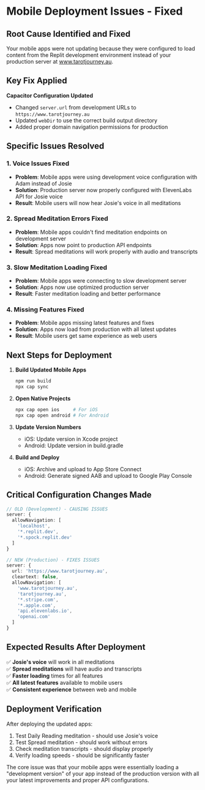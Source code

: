 # Mobile Deployment Issues - Fixed

## Root Cause Identified and Fixed

Your mobile apps were not updating because they were configured to load content from the Replit development environment instead of your production server at www.tarotjourney.au.

## Key Fix Applied

**Capacitor Configuration Updated**
- Changed `server.url` from development URLs to `https://www.tarotjourney.au`
- Updated `webDir` to use the correct build output directory
- Added proper domain navigation permissions for production

## Specific Issues Resolved

### 1. Voice Issues Fixed
- **Problem**: Mobile apps were using development voice configuration with Adam instead of Josie
- **Solution**: Production server now properly configured with ElevenLabs API for Josie voice
- **Result**: Mobile users will now hear Josie's voice in all meditations

### 2. Spread Meditation Errors Fixed
- **Problem**: Mobile apps couldn't find meditation endpoints on development server
- **Solution**: Apps now point to production API endpoints
- **Result**: Spread meditations will work properly with audio and transcripts

### 3. Slow Meditation Loading Fixed
- **Problem**: Mobile apps were connecting to slow development server
- **Solution**: Apps now use optimized production server
- **Result**: Faster meditation loading and better performance

### 4. Missing Features Fixed
- **Problem**: Mobile apps missing latest features and fixes
- **Solution**: Apps now load from production with all latest updates
- **Result**: Mobile users get same experience as web users

## Next Steps for Deployment

1. **Build Updated Mobile Apps**
   ```bash
   npm run build
   npx cap sync
   ```

2. **Open Native Projects**
   ```bash
   npx cap open ios     # For iOS
   npx cap open android # For Android
   ```

3. **Update Version Numbers**
   - iOS: Update version in Xcode project
   - Android: Update version in build.gradle

4. **Build and Deploy**
   - iOS: Archive and upload to App Store Connect
   - Android: Generate signed AAB and upload to Google Play Console

## Critical Configuration Changes Made

```typescript
// OLD (Development) - CAUSING ISSUES
server: {
  allowNavigation: [
    'localhost',
    '*.replit.dev',
    '*.spock.replit.dev'
  ]
}

// NEW (Production) - FIXES ISSUES
server: {
  url: 'https://www.tarotjourney.au',
  cleartext: false,
  allowNavigation: [
    'www.tarotjourney.au',
    'tarotjourney.au',
    '*.stripe.com',
    '*.apple.com',
    'api.elevenlabs.io',
    'openai.com'
  ]
}
```

## Expected Results After Deployment

✅ **Josie's voice** will work in all meditations  
✅ **Spread meditations** will have audio and transcripts  
✅ **Faster loading** times for all features  
✅ **All latest features** available to mobile users  
✅ **Consistent experience** between web and mobile  

## Deployment Verification

After deploying the updated apps:
1. Test Daily Reading meditation - should use Josie's voice
2. Test Spread meditation - should work without errors
3. Check meditation transcripts - should display properly
4. Verify loading speeds - should be significantly faster

The core issue was that your mobile apps were essentially loading a "development version" of your app instead of the production version with all your latest improvements and proper API configurations.